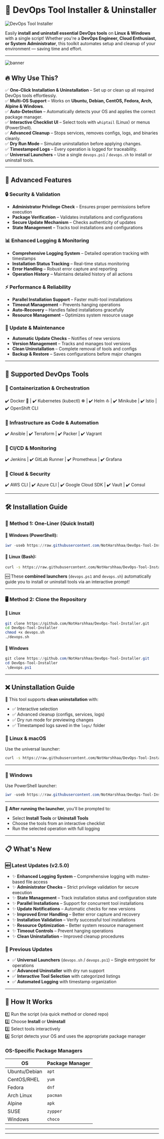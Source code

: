 # 🚀 DevOps Tool Installer & Uninstaller  

![DevOps Tool Installer](https://imgur.com/QLlNazj.png)  

Easily **install and uninstall essential DevOps tools** on **Linux & Windows** with a single script! Whether you're a **DevOps Engineer, Cloud Enthusiast, or System Administrator**, this toolkit automates setup and cleanup of your environment — saving time and effort.  

---

![banner](https://imgur.com/5iUO7xf.png)

## 🔥 Why Use This?  

✅ **One-Click Installation & Uninstallation** – Set up or clean up all required DevOps tools effortlessly.  
✅ **Multi-OS Support** – Works on **Ubuntu, Debian, CentOS, Fedora, Arch, Alpine & Windows**.  
✅ **Auto-Detection** – Automatically detects your OS and applies the correct package manager.  
✅ **Interactive Checklist UI** – Select tools with `whiptail` (Linux) or menus (PowerShell).  
✅ **Advanced Cleanup** – Stops services, removes configs, logs, and binaries cleanly.  
✅ **Dry Run Mode** – Simulate uninstallation before applying changes.  
✅ **Timestamped Logs** – Every operation is logged for traceability.  
✅ **Universal Launchers** – Use a single `devops.ps1` / `devops.sh` to install or uninstall tools.  

---

## 🌟 Advanced Features

### 🔒 Security & Validation
- **Administrator Privilege Check** – Ensures proper permissions before execution
- **Package Verification** – Validates installations and configurations
- **Secure Update Mechanism** – Checks authenticity of updates
- **State Management** – Tracks tool installations and configurations

### 📊 Enhanced Logging & Monitoring
- **Comprehensive Logging System** – Detailed operation tracking with timestamps
- **Installation Status Tracking** – Real-time status monitoring
- **Error Handling** – Robust error capture and reporting
- **Operation History** – Maintains detailed history of all actions

### ⚡ Performance & Reliability
- **Parallel Installation Support** – Faster multi-tool installations
- **Timeout Management** – Prevents hanging operations
- **Auto-Recovery** – Handles failed installations gracefully
- **Resource Management** – Optimizes system resource usage

### 🔄 Update & Maintenance
- **Automatic Update Checks** – Notifies of new versions
- **Version Management** – Tracks and manages tool versions
- **Clean Uninstallation** – Complete removal of tools and configs
- **Backup & Restore** – Saves configurations before major changes

---

## 📌 Supported DevOps Tools  

### 🔹 Containerization & Orchestration  

✔️ Docker 🐳 | ✔️ Kubernetes (kubectl) ☸️ | ✔️ Helm ⛵ | ✔️ Minikube | ✔️ Istio | ✔️ OpenShift CLI  

### 🔹 Infrastructure as Code & Automation  

✔️ Ansible | ✔️ Terraform | ✔️ Packer | ✔️ Vagrant  

### 🔹 CI/CD & Monitoring  

✔️ Jenkins | ✔️ GitLab Runner | ✔️ Prometheus | ✔️ Grafana  

### 🔹 Cloud & Security  

✔️ AWS CLI | ✔️ Azure CLI | ✔️ Google Cloud SDK | ✔️ Vault | ✔️ Consul  

---

## 🛠️ Installation Guide  

### 🚀 Method 1: One-Liner (Quick Install)  

#### 📌 Windows (PowerShell):  

```powershell
iwr -useb https://raw.githubusercontent.com/NotHarshhaa/DevOps-Tool-Installer/master/devops.ps1 | iex
```

#### 📌 Linux (Bash):  

```bash
curl -s https://raw.githubusercontent.com/NotHarshhaa/DevOps-Tool-Installer/master/devops.sh | bash
```

🆕 These **combined launchers** (`devops.ps1` and `devops.sh`) automatically guide you to install or uninstall tools via an interactive prompt!

---

### 🖥️ Method 2: Clone the Repository  

#### 📌 Linux  

```bash
git clone https://github.com/NotHarshhaa/DevOps-Tool-Installer.git  
cd DevOps-Tool-Installer  
chmod +x devops.sh  
./devops.sh
```

#### 📌 Windows  

```powershell
git clone https://github.com/NotHarshhaa/DevOps-Tool-Installer.git  
cd DevOps-Tool-Installer  
.\devops.ps1  
```

---

## ❌ Uninstallation Guide  

🧹 This tool supports **clean uninstallation** with:  

- ✅ Interactive selection  
- ✅ Advanced cleanup (configs, services, logs)  
- ✅ Dry run mode for previewing changes  
- ✅ Timestamped logs saved in the `logs/` folder  

### 🔧 Linux & macOS  

Use the universal launcher:  

```bash
curl -s https://raw.githubusercontent.com/NotHarshhaa/DevOps-Tool-Installer/master/devops.sh | bash
```

---

### 🔧 Windows  

Use PowerShell launcher:  

```powershell
iwr -useb https://raw.githubusercontent.com/NotHarshhaa/DevOps-Tool-Installer/master/devops.ps1 | iex
```

---

🧭 **After running the launcher**, you'll be prompted to:  

- Select **Install Tools** or **Uninstall Tools**  
- Choose the tools from an interactive checklist  
- Run the selected operation with full logging

---

## 📋 What's New  

### 🆕 Latest Updates (v2.5.0)
- ✨ **Enhanced Logging System** – Comprehensive logging with mutex-based file access
- ✨ **Administrator Checks** – Strict privilege validation for secure execution
- ✨ **State Management** – Track installation status and configuration state
- ✨ **Parallel Installations** – Support for concurrent tool installations
- ✨ **Update Notifications** – Automatic checks for new versions
- ✨ **Improved Error Handling** – Better error capture and recovery
- ✨ **Installation Validation** – Verify successful tool installations
- ✨ **Resource Optimization** – Better system resource management
- ✨ **Timeout Controls** – Prevent hanging operations
- ✨ **Clean Uninstallation** – Improved cleanup procedures

### 🔄 Previous Updates
- ✅ **Universal Launchers** (`devops.sh` / `devops.ps1`) – Single entrypoint for operations
- ✅ **Advanced Uninstaller** with dry run support
- ✅ **Interactive Tool Selection** with categorized listings
- ✅ **Automated Logging** with timestamp organization

---

## 📝 How It Works  

1️⃣ Run the script (via quick method or cloned repo)  
2️⃣ Choose **Install** or **Uninstall**  
3️⃣ Select tools interactively  
4️⃣ Script detects your OS and uses the appropriate package manager  

### OS-Specific Package Managers  

| OS        | Package Manager |
|-----------|------------------|
| Ubuntu/Debian | `apt`        |
| CentOS/RHEL   | `yum`        |
| Fedora        | `dnf`        |
| Arch Linux    | `pacman`     |
| Alpine        | `apk`        |
| SUSE          | `zypper`     |
| Windows       | `choco`      |

---


---


